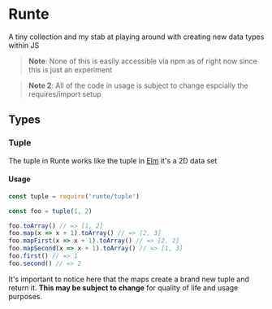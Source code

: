 # Runte

A tiny collection and my stab at playing around with creating new data types within JS

> **Note**: None of this is easily accessible via npm as of right now since this is just an experiment

> **Note 2**: All of the code in usage is subject to change espcially the requires/import setup

## Types

### Tuple

The tuple in Runte works like the tuple in [Elm](https://package.elm-lang.org/packages/elm/core/latest/Tuple) it's a 2D data set

#### Usage

```js
const tuple = require('runte/tuple')

const foo = tuple(1, 2)

foo.toArray() // => [1, 2]
foo.map(x => x + 1).toArray() // => [2, 3]
foo.mapFirst(x => x + 1).toArray() // => [2, 2]
foo.mapSecond(x => x + 1).toArray() // => [1, 3]
foo.first() // => 1
foo.second() // => 2
```

It's important to notice here that the maps create a brand new tuple and return it. **This may be subject to change** for quality of life and usage purposes.
